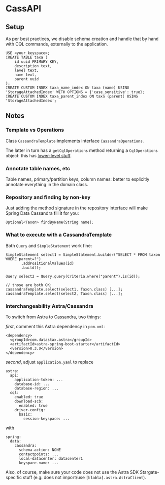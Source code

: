 # CassAPI

## Setup

As per best practices, we disable schema creation and
handle that by hand with CQL commands, externally to the application.

```
USE <your_keyspace>;
CREATE TABLE taxa (
    id uuid PRIMARY KEY,
    description text,
    level text,
    name text,
    parent uuid
);
CREATE CUSTOM INDEX taxa_name_index ON taxa (name) USING 'StorageAttachedIndex' WITH OPTIONS = {'case_sensitive': true};
CREATE CUSTOM INDEX taxa_parent_index ON taxa (parent) USING 'StorageAttachedIndex';
```

## Notes

### Template vs Operations

Class `CassandraTemplate` implements interface `CassandraOperations`.

The latter in turn has a `getCqlOperations` method returning a `CqlOperations` object:
this has [lower-level stuff](https://docs.spring.io/spring-data/cassandra/docs/current/api/org/springframework/data/cassandra/core/cql/CqlOperations.html).

### Annotate table names, etc

Table names, primary/partition keys, column names: better
to explicitly annotate everything in the domain class.

### Repository and finding by non-key

Just adding the method signature in the repository interface will make
Spring Data Cassandra fill it for you:

```
Optional<Taxon> findByName(String name);
```

### What to execute with a CassandraTemplate

Both `Query` and `SimpleStatement` work fine:

```
SimpleStatement select1 = SimpleStatement.builder("SELECT * FROM taxon WHERE parent=?")
       .addPositionalValues(id)
       .build();

Query select2 = Query.query(Criteria.where("parent").is(id));

// those are both OK:
cassandraTemplate.select(select1, Taxon.class) [...];
cassandraTemplate.select(select2, Taxon.class) [...];
```

### Interchangeability Astra/Cassandra

To switch from Astra to Cassandra, two things:

_first_, comment this Astra dependency in `pom.xml`:

```
<dependency>
  <groupId>com.datastax.astra</groupId>
  <artifactId>astra-spring-boot-starter</artifactId>
  <version>0.3.0</version>
</dependency>
```

_second_, adjust `application.yaml` to replace

```
astra:
  api:
    application-token: ...
    database-id: ...
    database-region: ...
  cql:
    enabled: true
    download-scb:
      enabled: true
    driver-config:
      basic:
        session-keyspace: ...
```

with

```
spring:
  data:
    cassandra:
      schema-action: NONE
      contactpoints: ...
      local-datacenter: datacenter1
      keyspace-name: ...
```

Also, of course, make sure your code does not use the Astra SDK
Stargate-specific stuff (e.g. does not import/use `[blabla].astra.AstraClient`).

